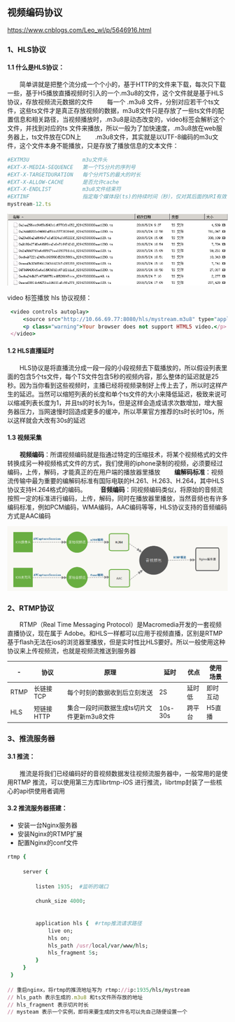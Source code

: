 ## 视频编码协议

https://www.cnblogs.com/Leo_wl/p/5646916.html

### 1、HLS协议
#### 1.1 什么是HLS协议：
&emsp;&emsp;简单讲就是把整个流分成一个个小的，基于HTTP的文件来下载，每次只下载一些，基于H5播放直播视频时引入的一个.m3u8的文件，这个文件就是基于HLS协议，存放视频流元数据的文件
&emsp;&emsp;每一个 .m3u8 文件，分别对应若干个ts文件，这些ts文件才是真正存放视频的数据，m3u8文件只是存放了一些ts文件的配置信息和相关路径，当视频播放时，.m3u8是动态改变的，video标签会解析这个文件，并找到对应的ts 文件来播放，所以一般为了加快速度，.m3u8放在web服务器上，ts文件放在CDN上
&emsp;&emsp;.m3u8文件，其实就是以UTF-8编码的m3u文件，这个文件本身不能播放，只是存放了播放信息的文本文件：
```ruby
#EXTM3U                 m3u文件头
#EXT-X-MEDIA-SEQUENCE   第一个TS分片的序列号
#EXT-X-TARGETDURATION   每个分片TS的最大的时长
#EXT-X-ALLOW-CACHE      是否允许cache
#EXT-X-ENDLIST          m3u8文件结束符
#EXTINF                 指定每个媒体段(ts)的持续时间（秒），仅对其后面的URI有效
mystream-12.ts
```
![](https://github.com/ZongYuWang/image/blob/master/%E6%B5%81%E5%AA%92%E4%BD%93/ts%E6%96%87%E4%BB%B6.png)


video 标签播放 hls 协议视频：
```ruby
 <video controls autoplay>  
     <source src="http://10.66.69.77:8080/hls/mystream.m3u8" type="application/vnd.apple.mpegurl" />  
     <p class="warning">Your browser does not support HTML5 video.</p>  
 </video> 
```
#### 1.2 HLS直播延时
&emsp;&emsp;HLS协议是将直播流分成一段一段的小段视频去下载播放的，所以假设列表里面的包含5个ts文件，每个TS文件包含5秒的视频内容，那么整体的延迟就是25秒。因为当你看到这些视频时，主播已经将视频录制好上传上去了，所以时这样产生的延迟。当然可以缩短列表的长度和单个ts文件的大小来降低延迟，极致来说可以缩减列表长度为1，并且ts的时长为1s，但是这样会造成请求次数增加，增大服务器压力，当网速慢时回造成更多的缓冲，所以苹果官方推荐的ts时长时10s，所以这样就会大改有30s的延迟
#### 1.3 视频采集
&emsp;&emsp;**视频编码**：所谓视频编码就是指通过特定的压缩技术，将某个视频格式的文件转换成另一种视频格式文件的方式，我们使用的iphone录制的视频，必须要经过编码，上传，解码，才能真正的在用户端的播放器里播放
&emsp;&emsp;**编解码标准**：视频流传输中最为重要的编解码标准有国际电联的H.261、H.263、H.264，其中HLS协议支持H.264格式的编码。
&emsp;&emsp;**音频编码**：同视频编码类似，将原始的音频流按照一定的标准进行编码，上传，解码，同时在播放器里播放，当然音频也有许多编码标准，例如PCM编码，WMA编码，AAC编码等等，HLS协议支持的音频编码方式是AAC编码

![](https://github.com/ZongYuWang/image/blob/master/%E6%B5%81%E5%AA%92%E4%BD%93/%E9%9F%B3%E8%A7%86%E9%A2%91%E9%87%87%E9%9B%86%E7%AE%80%E5%8D%95%E6%B5%81%E7%A8%8B.png)

### 2、RTMP协议
&emsp;&emsp;RTMP（Real Time Messaging Protocol）是Macromedia开发的一套视频直播协议，现在属于 Adobe。和HLS一样都可以应用于视频直播，区别是RTMP基于flash无法在ios的浏览器里播放，但是实时性比HLS要好。所以一般使用这种协议来上传视频流，也就是视频流推送到服务器


| - | 协议 | 原理 | 延时 | 优点 | 使用场景 | 
| - | - | - | - | - | - | 
| RTMP |长链接TCP| 每个时刻的数据收到后立刻发送 | 2S | 延时低 | 即时互动| 
| HLS | 短链接HTTP | 集合一段时间数据生成ts切片文件更新m3u8文件 | 10s-30s | 跨平台 | H5直播

### 3、推流服务器
#### 3.1 推流：
&emsp;&emsp;推流是将我们已经编码好的音视频数据发往视频流服务器中，一般常用的是使用RTMP 推流，可以使用第三方库librtmp-iOS 进行推流，librtmp封装了一些核心的api供使用者调用
#### 3.2 推流服务器搭建：
- 安装一台Nginx服务器
- 安装Nginx的RTMP扩展
- 配置Nginx的conf文件

```ruby
rtmp {  

     server {  

         listen 1935;  #监听的端口

         chunk_size 4000;  


         application hls {  #rtmp推流请求路径
             live on;  
             hls on;  
             hls_path /usr/local/var/www/hls;  
             hls_fragment 5s;  
         }  
     }  
 }  

// 重启nginx，将rtmp的推流地址写为 rtmp://ip:1935/hls/mystream
// hls_path 表示生成的.m3u8 和ts文件所存放的地址
// hls_fragment 表示切片时长
// mysteam 表示一个实例，即将来要生成的文件名可以先自己随便设置一个
```
